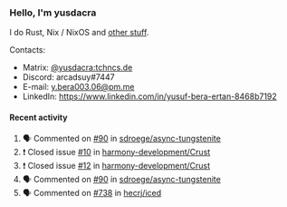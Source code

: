 ### Hello, I'm yusdacra

I do Rust, Nix / NixOS and [other stuff](https://yusdacra.gitlab.io/info/about).

Contacts:
- Matrix: [@yusdacra:tchncs.de](https://matrix.to/#/@yusdacra:tchncs.de)
- Discord: arcadsuy#7447
- E-mail: y.bera003.06@pm.me
- LinkedIn: https://www.linkedin.com/in/yusuf-bera-ertan-8468b7192

#### Recent activity

<!--START_SECTION:activity-->
1. 🗣 Commented on [#90](https://github.com/sdroege/async-tungstenite/issues/90) in [sdroege/async-tungstenite](https://github.com/sdroege/async-tungstenite)
2. ❗️ Closed issue [#10](https://github.com/harmony-development/Crust/issues/10) in [harmony-development/Crust](https://github.com/harmony-development/Crust)
3. ❗️ Closed issue [#12](https://github.com/harmony-development/Crust/issues/12) in [harmony-development/Crust](https://github.com/harmony-development/Crust)
4. 🗣 Commented on [#90](https://github.com/sdroege/async-tungstenite/issues/90) in [sdroege/async-tungstenite](https://github.com/sdroege/async-tungstenite)
5. 🗣 Commented on [#738](https://github.com/hecrj/iced/issues/738) in [hecrj/iced](https://github.com/hecrj/iced)
<!--END_SECTION:activity-->
